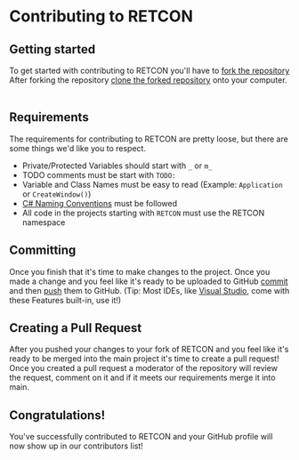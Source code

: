 # Contributing to RETCON
## Getting started
To get started with contributing to RETCON you'll have to [fork the repository](https://docs.github.com/en/get-started/quickstart/fork-a-repo)<br>
After forking the repository [clone the forked repository](https://docs.github.com/en/repositories/creating-and-managing-repositories/cloning-a-repository) onto your computer.<br><br>

## Requirements
The requirements for contributing to RETCON are pretty loose, but there are some things we'd like you to respect.
- Private/Protected Variables should start with ``_`` or ``m_``
- TODO comments must be start with ``TODO: ``
- Variable and Class Names must be easy to read (Example: ``Application`` or ``CreateWindow()``)
- [C# Naming Conventions](https://learn.microsoft.com/en-us/dotnet/csharp/fundamentals/coding-style/coding-conventions) must be followed
- All code in the projects starting with ``RETCON`` must use the RETCON namespace

## Committing
Once you finish that it's time to make changes to the project. Once you made a change and you feel like it's ready to be uploaded to GitHub [commit](https://github.com/git-guides/git-commit) and then [push](https://docs.github.com/en/get-started/using-git/pushing-commits-to-a-remote-repository) them to GitHub. (Tip: Most IDEs, like [Visual Studio](https://visualstudio.microsoft.com/), come with these Features built-in, use it!)

## Creating a Pull Request
After you pushed your changes to your fork of RETCON and you feel like it's ready to be merged into the main project it's time to create a pull request!<br>
Once you created a pull request a moderator of the repository will review the request, comment on it and if it meets our requirements merge it into main.

## Congratulations!
You've successfully contributed to RETCON and your GitHub profile will now show up in our contributors list!